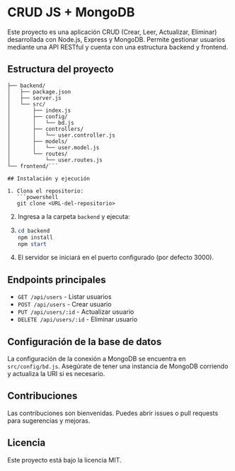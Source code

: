 # CRUD JS + MongoDB

Este proyecto es una aplicación CRUD (Crear, Leer, Actualizar, Eliminar) desarrollada con Node.js, Express y MongoDB. Permite gestionar usuarios mediante una API RESTful y cuenta con una estructura backend y frontend.

## Estructura del proyecto

````crud-js-mongodb/
├── backend/
│   ├── package.json
│   ├── server.js
│   └── src/
│       ├── index.js
│       ├── config/
│       │   └── bd.js
│       ├── controllers/
│       │   └── user.controller.js
│       ├── models/
│       │   └── user.model.js
│       └── routes/
│           └── user.routes.js
└── frontend/```

## Instalación y ejecución

1. Clona el repositorio:
   ```powershell
   git clone <URL-del-repositorio>
````

2.  Ingresa a la carpeta `backend` y ejecuta:
3.  ```powershell
    cd backend
    npm install
    npm start
    ```
4.  El servidor se iniciará en el puerto configurado (por defecto 3000).

## Endpoints principales

- `GET /api/users` - Listar usuarios
- `POST /api/users` - Crear usuario
- `PUT /api/users/:id` - Actualizar usuario
- `DELETE /api/users/:id` - Eliminar usuario

## Configuración de la base de datos

La configuración de la conexión a MongoDB se encuentra en `src/config/bd.js`. Asegúrate de tener una instancia de MongoDB corriendo y actualiza la URI si es necesario.

## Contribuciones

Las contribuciones son bienvenidas. Puedes abrir issues o pull requests para sugerencias y mejoras.

## Licencia

Este proyecto está bajo la licencia MIT.
